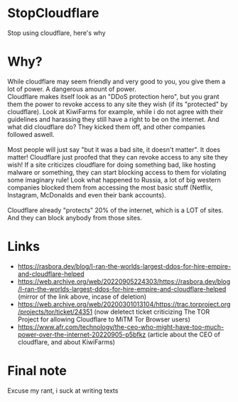 # StopCloudflare
Stop using cloudflare, here's why

# Why?
While cloudflare may seem friendly and very good to you, you give them a lot of power. A dangerous amount of power. <br>
Cloudflare makes itself look as an "DDoS protection hero", but you grant them the power to revoke access to any site they wish (if its "protected" by cloudflare). Look at KiwiFarms for example, while i do not agree with their guidelines and harassing they still have a right to be on the internet. And what did cloudflare do? They kicked them off, and other companies followed aswell. 
<br><br>
Most people will just say "but it was a bad site, it doesn't matter". It does matter! Cloudflare just proofed that they can revoke access to any site they wish! If a site criticizes cloudflare for doing something bad, like hosting malware or something, they can start blocking access to them for violating some imaginary rule! Look what happened to Russia, a lot of big western companies blocked them from accessing the most basic stuff (Netflix, Instagram, McDonalds and even their bank accounts).
<br><br>
Cloudflare already "protects" 20% of the internet, which is a LOT of sites. And they can block anybody from those sites.

# Links
- https://rasbora.dev/blog/I-ran-the-worlds-largest-ddos-for-hire-empire-and-cloudflare-helped
- https://web.archive.org/web/20220905224303/https://rasbora.dev/blog/I-ran-the-worlds-largest-ddos-for-hire-empire-and-cloudflare-helped (mirror of the link above, incase of deletion)
- https://web.archive.org/web/20200301013104/https://trac.torproject.org/projects/tor/ticket/24351 (now deletect ticket criticizing The TOR Project for allowing Cloudflare to MiTM Tor Browser users)
- https://www.afr.com/technology/the-ceo-who-might-have-too-much-power-over-the-internet-20220905-p5bfkz (article about the CEO of cloudflare, and about KiwiFarms)

# Final note
Excuse my rant, i suck at writing texts
